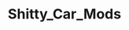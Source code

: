 ---
title: Shitty_Car_Mods
crosslinks:
- ATBGE
- AwesomeCarMods
- Battlecars
- WeirdWheels
- WTF
- DiWHY
- delusionalcraigslist
- trashy
- dontdeadopeninside
- Stance
- mallninjashit
- shittylimos
- kachow
- THE_PACK
- vandwellers
- cars
- Justrolledintotheshop
- TwoRedditorsOneCup
- RoastMyCar
---